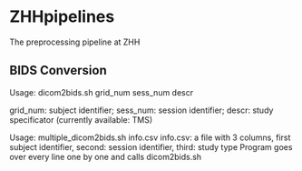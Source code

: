 # ZHHpipelines
The preprocessing pipeline at ZHH
## BIDS Conversion
Usage: dicom2bids.sh grid_num sess_num descr
  
  grid_num: subject identifier;
  sess_num: session identifier;
  descr: study specificator (currently available: TMS)

Usage: multiple_dicom2bids.sh info.csv
  info.csv: a file with 3 columns, first subject identifier, second: session identifier, third: study type
  Program goes over every line one by one and calls dicom2bids.sh
